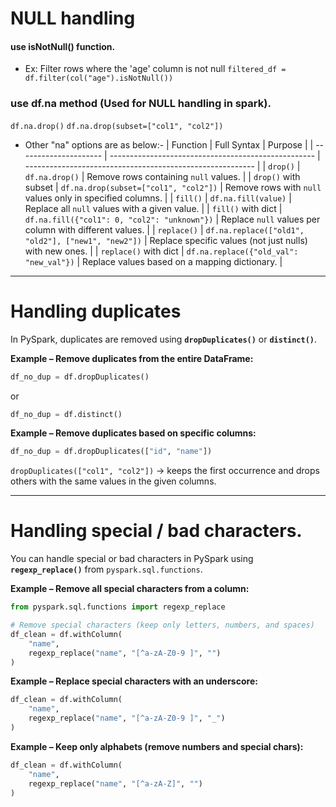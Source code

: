 # NULL handling

#### use isNotNull() function. 
- Ex: Filter rows where the 'age' column is not null
`filtered_df = df.filter(col("age").isNotNull())`

### use df.na method (Used for NULL handling in spark).
```df.na.drop()```
```df.na.drop(subset=["col1", "col2"])```

- Other "na" options are as below:-
| Function              | Full Syntax                                         | Purpose                                                   |
| --------------------- | --------------------------------------------------- | --------------------------------------------------------- |
| `drop()`              | `df.na.drop()`                                      | Remove rows containing `null` values.                     |
| `drop()` with subset  | `df.na.drop(subset=["col1", "col2"])`               | Remove rows with `null` values only in specified columns. |
| `fill()`              | `df.na.fill(value)`                                 | Replace all `null` values with a given value.             |
| `fill()` with dict    | `df.na.fill({"col1": 0, "col2": "unknown"})`        | Replace `null` values per column with different values.   |
| `replace()`           | `df.na.replace(["old1", "old2"], ["new1", "new2"])` | Replace specific values (not just nulls) with new ones.   |
| `replace()` with dict | `df.na.replace({"old_val": "new_val"})`             | Replace values based on a mapping dictionary.             |

----------

# Handling duplicates
In PySpark, duplicates are removed using **`dropDuplicates()`** or **`distinct()`**.

**Example – Remove duplicates from the entire DataFrame:**

```python
df_no_dup = df.dropDuplicates()
```

or

```python
df_no_dup = df.distinct()
```

**Example – Remove duplicates based on specific columns:**

```python
df_no_dup = df.dropDuplicates(["id", "name"])
```

`dropDuplicates(["col1", "col2"])` → keeps the first occurrence and drops others with the same values in the given columns.

-------------

# Handling special / bad characters. 

You can handle special or bad characters in PySpark using **`regexp_replace()`** from `pyspark.sql.functions`.

**Example – Remove all special characters from a column:**

```python
from pyspark.sql.functions import regexp_replace

# Remove special characters (keep only letters, numbers, and spaces)
df_clean = df.withColumn(
    "name",
    regexp_replace("name", "[^a-zA-Z0-9 ]", "")
)
```

**Example – Replace special characters with an underscore:**

```python
df_clean = df.withColumn(
    "name",
    regexp_replace("name", "[^a-zA-Z0-9 ]", "_")
)
```

**Example – Keep only alphabets (remove numbers and special chars):**

```python
df_clean = df.withColumn(
    "name",
    regexp_replace("name", "[^a-zA-Z]", "")
)
```
